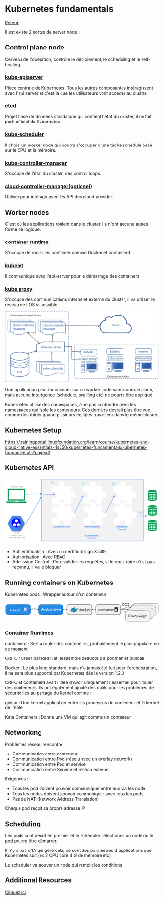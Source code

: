 # Kubernetes fundamentals

[Retour](./README.md)

Il est existe 2 sortes de server node :

## Control plane node
Cerveau de l'opération, contrôle le déploiement, le scheduling et le self-healing.

### <u>kube-apiserver</u>
Pièce centrale de Kubernetes. Tous les autres composantes intéragissent avec l'api server et c'est la que les utilisateurs vont accéder au cluster.

### <u>etcd</u>
Projet base de données standalone qui contient l'état du cluster, il ne fait parti officiel de Kubernetes

### <u>kube-scheduler</u>
Il choisi un worker node qui pourra s'occuper d'une tâche schedule basé sur le CPU et la mémoire.

### <u>kube-controller-manager</u>
S'occupe de l'état du cluster, des control loops.

### <u>cloud-controller-manager(optionel)</u>
Utiliser pour intéragir avec les API des cloud provider.

## Worker nodes
C'est où les applications roulent dans le cluster. Ils n'ont aucune autres forme de logique.

### <u>container runtime</u>
S'occupe de rouler les container comme Docker et containerd

### <u>kubelet</u>
Il communique avec l'api-server pour le démarrage des containers

### <u>kube proxy</u>
S'occupe des communications interne et externe du cluster, il va utiliser le réseau de l'OS si possible.

![chrootdirectories](./res/Kubernetesarchitecture.png)

Une application peut fonctionner sur un worker node sans controle plane, mais aucune intelligence (schedule, scallling etc) ne pourra être appliqué.

Kubernetes utilise des namespaces, à ne pas confondre avec les namespaces qui isole les conteneurs. Ces derniers devrait plus être vue comme des folder quand plusieurs équipes travaillent dans le même cluster.

## Kubernetes Setup

https://trainingportal.linuxfoundation.org/learn/course/kubernetes-and-cloud-native-essentials-lfs250/kubernetes-fundamentals/kubernetes-fundamentals?page=2


## Kubernetes API

![chrootdirectories](./res/AccessControlOverview.png)

- Authentification : Avec un certificat sign X.509
- Authorisation : Avec RBAC
- Admission Control : Pour valider les requêtes, si le registraire n'est pas reconnu, il va le bloquer.

## Running containers on Kubernetes

Kubernetes pods : Wrapper autour d'un conteneur

![chrootdirectories](./res/ContainersinKubernetes.png)

### Container Runtimes

containerd : Sert à rouler des conteneurs, probablement le plus populaire en ce moment

CRI-O : Créer par Red Hat, ressemble beaucoup à podman et buildah

Docker : Le plus long standard, mais n'a jamais été fait pour l'orchestration, il ne sera plus supporté par Kubernetes dès la version 1.2.3


CRI-O et containerd avait l'idée d'Avoir uniquement l'essentiel pour rouler des conteneurs. Ils ont également ajouté des outils pour les problèmes de sécurité liés au partage du Kernel comme :

gvisor : Une kernel application entre les processus du conteneur et le kernel de l'hôte

Kata Containers :  Donne une VM qui agit comme un conteneur

## Networking

Problèmes réseau rencontré

- Communication entre conteneur
- Communication entre Pod (résolu avec un overlay network)
- Communication entre Pod et service
- Communication entre Service et réseau externe

Exigences : 

- Tous les pod doivent pouvoir communiquer entre eux via les node
- Tous les nodes doivent pouvoir communiquer avec tous les pods
- Pas de NAT (Network Address Translation)

Chaque pod reçoit sa propre adresse IP

## Scheduling

Les pods sont décrit en premier et le scheduler sélectionne un node où le pod pourra être démarrer.

Il n'y a pas d'IA qui gère cela, ce sont des paramètres d'applications que Kubernetes suit (ex 2 CPU core 4 G de mémoire etc)

Le scheduler va trouver un node qui remplit les conditions

## Additional Resources

[Cliquez ici](https://trainingportal.linuxfoundation.org/learn/course/kubernetes-and-cloud-native-essentials-lfs250/kubernetes-fundamentals/kubernetes-fundamentals?page=8)
